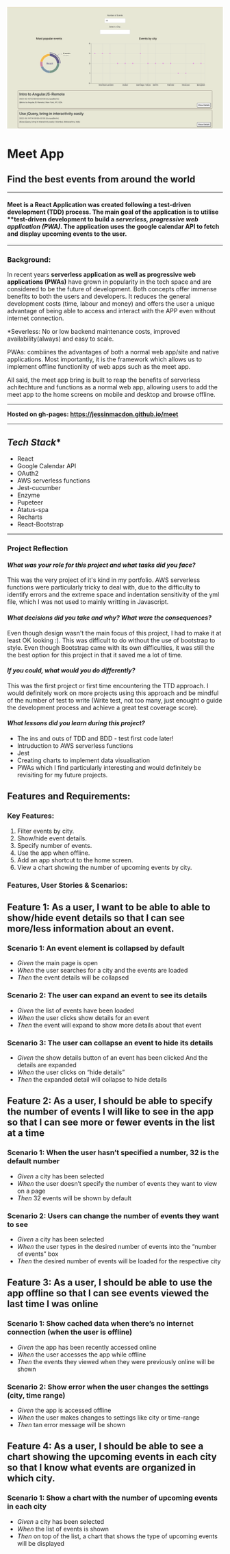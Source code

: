 ![The Look an feel of the meet app](/src/img/meet-app.png "Meet")

# Meet App
## Find the best events from around the world

---

#### Meet is a React Application was created following a test-driven development (TDD) process. The main goal of the application is to utilise **test-driven development to build a ***serverless, progressive web application (PWA)***. The application uses the google calendar API to fetch and display upcoming events to the user. 

---

### Background:

In recent years **serverless application as well as progressive web applications (PWAs)** have grown in popularity in the tech space and are considered to be the future of development. Both concepts offer immense benefits to both the users and developers. It reduces the general development costs (time, labour and money) and offers the user a unique advantage of being able to access and interact with the APP even without internet connection. 

*Severless: No or low backend maintenance costs, improved availability(always) and easy to scale.

PWAs: combiines the advantages of both a normal web app/site and native applications. Most importantly, it is the framework which allows us to implement offline functionlity of web apps such as the meet app. 

All said, the meet app bring is built to reap the benefits of serverless achitechture and functions as a normal web app, allowing users to add the meet app to the home screens on mobile and desktop and browse offline. 

---

**Hosted on gh-pages: <https://jessinmacdon.github.io/meet>**

---

## *Tech Stack**
- React
- Google Calendar API
- OAuth2
- AWS serverless functions
- Jest-cucumber
- Enzyme
- Pupeteer
- Atatus-spa
- Recharts
- React-Bootstrap

---

### Project Reflection

#### *What was your role for this project and what tasks did you face?*
<p>This was the very project of it's kind in my portfolio. AWS serverless functions were particularly tricky to deal with, due to the difficulty to identify errors and the extreme space and indentation sensitivity of the yml file, which I was not used to mainly writting in Javascript.</p>

#### *What decisions did you take and why? What were the consequences?*
<p>Even though design wasn't the main focus of this project, I had to make it at least OK looking :). This was difficult to do without the use of bootstrap to style. Even though Bootstrap came with its own difficulties, it was still the the best option for this project in that it saved me a lot of time.</p>

#### *If you could, what would you do differently?*
<p>This was the first project or first time encountering the TTD approach. I would definitely work on more projects using this approach and be mindful of the number of test to write (Write test, not too many, just enought o guide the development process and achieve a great test coverage score).</p>

#### *What lessons did you learn during this project?*
- The ins and outs of TDD and BDD - test first code later!
- Intruduction to AWS serverless functions
- Jest
- Creating charts to implement data visualisation
- PWAs which I find particularly interesting and would definitely be revisiting for my future projects.

## **Features and Requirements:**

### Key Features:

1. Filter events by city.
2. Show/hide event details.
3. Specify number of events.
4. Use the app when offline.
5. Add an app shortcut to the home screen.
6. View a chart showing the number of upcoming events by city.

### Features, User Stories & Scenarios:

## **Feature 1:  As a user, I want to be able to able to show/hide event details so that I can see more/less information about an event.** 

### Scenario 1: An event element is collapsed by default
- *Given* the main page is open
- *When* the user searches for a city 
and the events are loaded
- *Then* the event details will be collapsed

### Scenario 2: The user can expand an event to see its details
- *Given* the list of events have been loaded
- *When* the user clicks show details for an event
- *Then* the event will expand to show more details about that event

### Scenario 3: The user can collapse an event to hide its details
- *Given* the show details button of an event has been clicked
And the details are expanded
- *When* the user clicks on “hide details”
- *Then* the expanded detail will collapse to hide details

## **Feature 2:  As a user, I should be able to specify the number of events I will like to see in the app so that I can see more or fewer events in the list at a time**

### Scenario 1: When the user hasn’t specified a number, 32 is the default number
- *Given* a city has been selected
- *When* the user doesn’t specify the number of events they want to view on a page
- *Then* 32 events will be shown by default

### Scenario 2: Users can change the number of events they want to see
- *Given* a city has been selected
- *When* the user types in the desired number of events into the “number of events” box
- *Then* the desired number of events will be loaded for the respective city

## **Feature 3: As a user, I should be able to use the app offline so that I can see events viewed the last time I was online**

### Scenario 1: Show cached data when there’s no internet connection (when the user is offline)
- *Given* the app has been recently accessed online
- *When* the user accesses the app while offline
- *Then* the events they viewed when they were previously online will be shown


### Scenario 2: Show error when the user changes the settings (city, time range)
- *Given* the app is accessed offline
- *When* the user makes changes to settings like city or time-range
- *Then* tan error message will be shown

## **Feature 4: As a user, I should be able to see a chart showing the upcoming events in each city so that I know what events are organized in which city.**

### Scenario 1: Show a chart with the number of upcoming events in each city
- *Given* a city has been selected
- *When* the list of events is shown
- *Then* on top of the list, a chart that shows the type of upcoming events will be displayed

